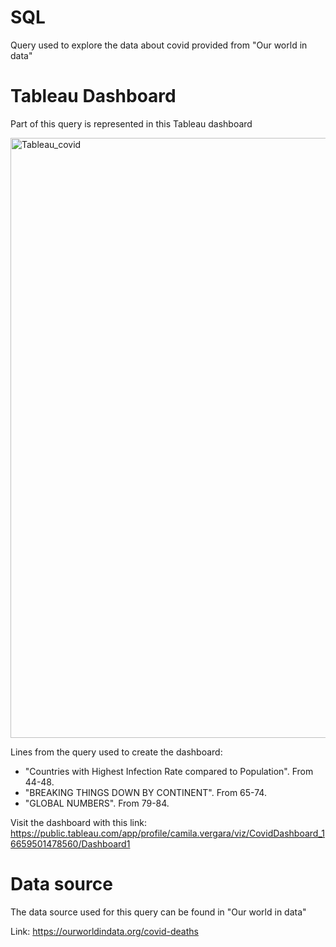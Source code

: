 # SQL 

Query used to explore the data about covid provided from "Our world in data"

# Tableau Dashboard

Part of this query is represented in this Tableau dashboard

<img width="960" alt="Tableau_covid" src="https://user-images.githubusercontent.com/107360657/196616554-6bd9744d-8444-4eb7-8f89-002c81506f80.png">

Lines from the query used to create the dashboard:

- "Countries with Highest Infection Rate compared to Population". From 44-48.
- "BREAKING THINGS DOWN BY CONTINENT". From 65-74.
- "GLOBAL NUMBERS". From 79-84.

Visit the dashboard with this link: https://public.tableau.com/app/profile/camila.vergara/viz/CovidDashboard_16659501478560/Dashboard1

# Data source

The data source used for this query can be found in "Our world in data"

Link: https://ourworldindata.org/covid-deaths

